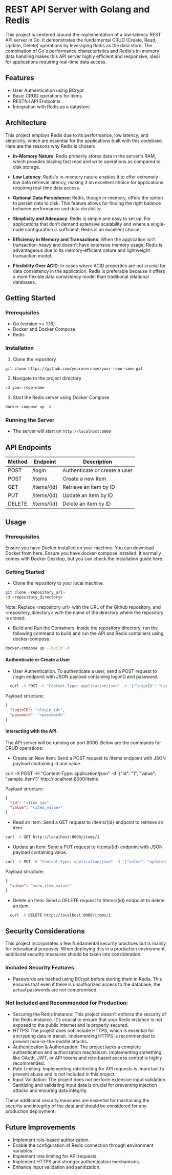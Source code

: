 # REST API Server with Golang and Redis

This project is centered around the implementation of a low-latency REST API server in Go. It demonstrates the fundamental CRUD (Create, Read, Update, Delete) operations by leveraging Redis as the data store. The combination of Go's performance characteristics and Redis's in-memory data handling makes this API server highly efficient and responsive, ideal for applications requiring real-time data access.

## Features
- User Authentication using BCrypt
- Basic CRUD operations for items
- RESTful API Endpoints
- Integration with Redis as a datastore

## Architecture 

This project employs Redis due to its performance, low latency, and simplicity, which are essential for the applications built with this codebase. Here are the reasons why Redis is chosen:

- **In-Memory Nature**: Redis primarily stores data in the server's RAM, which provides blazing fast read and write operations as compared to disk storage.

- **Low Latency**: Redis's in-memory nature enables it to offer extremely low data retrieval latency, making it an excellent choice for applications requiring real-time data access.

- **Optional Data Persistence**: Redis, though in-memory, offers the option to persist data to disk. This feature allows for finding the right balance between performance and data durability.

- **Simplicity and Adequacy**: Redis is simple and easy to set up. For applications that don’t demand extensive scalability and where a single-node configuration is sufficient, Redis is an excellent choice.

- **Efficiency in Memory and Transactions**: When the application isn't transaction-heavy and doesn't have extensive memory usage, Redis is advantageous due to its memory-efficient nature and lightweight transaction model.

- **Flexibility Over ACID**: In cases where ACID properties are not crucial for data consistency in the application, Redis is preferable because it offers a more flexible data consistency model than traditional relational databases.


## Getting Started

### Prerequisites

- Go (version >= 1.16)
- Docker and Docker Compose
- Redis

### Installation

1. Clone the repository

```sh
git clone https://github.com/yourusername/your-repo-name.git
```

2. Navigate to the project directory

```sh
cd your-repo-name
```

3. Start the Redis server using Docker Compose

```sh
docker-compose up -d
```

### Running the Server

- The server will start on `http://localhost:8000`

## API Endpoints

| Method | Endpoint           | Description                |
|--------|--------------------|----------------------------|
| POST   | /login             | Authenticate or create a user |
| POST   | /items             | Create a new item          |
| GET    | /items/{id}        | Retrieve an item by ID     |
| PUT    | /items/{id}        | Update an item by ID       |
| DELETE | /items/{id}        | Delete an item by ID       |

## Usage
### Prerequisites
Ensure you have Docker installed on your machine. You can download Docker from here.
Ensure you have docker-compose installed. It normally comes with Docker Desktop, but you can check the installation guide here.

### Getting Started
- Clone the repository to your local machine.
```sh
git clone <repository_url>
cd <repository_directory>
```
Note: Replace <repository_url> with the URL of the Github repository, and <repository_directory> with the name of the directory where the repository is cloned.
- Build and Run the Containers.
  Inside the repository directory, run the following command to build and run the API and Redis containers using docker-compose.
```sh
docker-compose up --build -d
```

#### Authenticate or Create a User

- User Authentication.
  To authenticate a user, send a POST request to /login endpoint with JSON payload containing loginID and password.

```sh
  curl -X POST -H "Content-Type: application/json" -d '{"loginID": "user1", "password": "pass123"}' http://localhost:8000/login
```

Payload structure:
```json
{
  "loginID": "<login_id>",
  "password": "<password>"
}
```
#### Interacting with the API.
The API server will be running on port 8000. Below are the commands for CRUD operations:

- Create an New Item:
Send a POST request to /items endpoint with JSON payload containing id and value.

curl -X POST -H "Content-Type: application/json" -d '{"id": "1", "value": "sample_item"}' http://localhost:8000/items

Payload structure:

```json
{
  "id": "<item_id>",
  "value": "<item_value>"
}
```
- Read an Item:
Send a GET request to /items/{id} endpoint to retrieve an item.

```sh
curl -X GET http://localhost:8000/items/1
```

- Update an Item:
Send a PUT request to /items/{id} endpoint with JSON payload containing value.

```sh
curl -X PUT -H "Content-Type: application/json" -d '{"value": "updated_item"}' http://localhost:8000/items/1
```
Payload structure:
```json
{
  "value": "<new_item_value>"
}
```
- Delete an Item:
  Send a DELETE request to /items/{id} endpoint to delete an item.

```sh
  curl -X DELETE http://localhost:8000/items/1
```

## Security Considerations

This project incorporates a few fundamental security practices but is mainly for educational purposes. When deploying this in a production environment, additional security measures should be taken into consideration.

### Included Security Features:
- Passwords are hashed using BCrypt before storing them in Redis. This ensures that even if there is unauthorized access to the database, the actual passwords are not compromised.

### Not Included and Recommended for Production:
- Securing the Redis Instance: This project doesn't enforce the security of the Redis instance. It's crucial to ensure that your Redis instance is not exposed to the public internet and is properly secured.
- HTTPS: The project does not include HTTPS, which is essential for encrypting data in transit. Implementing HTTPS is recommended to prevent man-in-the-middle attacks.
- Authentication & Authorization: The project lacks a complete authentication and authorization mechanism. Implementing something like OAuth, JWT, or API tokens and role-based access control is highly recommended.
- Rate Limiting: Implementing rate limiting for API requests is important to prevent abuse and is not included in this project.
- Input Validation: The project does not perform extensive input validation. Sanitizing and validating input data is crucial for preventing injection attacks and ensuring data integrity.

These additional security measures are essential for maintaining the security and integrity of the data and should be considered for any production deployment.

## Future Improvements

- Implement role-based authorization.
- Enable the configuration of Redis connection through environment variables.
- Implement rate limiting for API requests.
- Implement HTTPS and stronger authentication mechanisms.
- Enhance input validation and sanitization.


